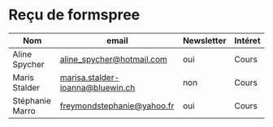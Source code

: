 
# Reçu de formspree


| Nom                 | email                              | Newsletter | Intéret |
|---------------------|------------------------------------|------------|-----------------|
| Aline Spycher       | aline_spycher@hotmail.com          | oui        | Cours |
| Maris Stalder       | marisa.stalder-ioanna@bluewin.ch   | non        | Cours |
| Stéphanie Marro     | freymondstephanie@yahoo.fr         | oui        | Cours | 



